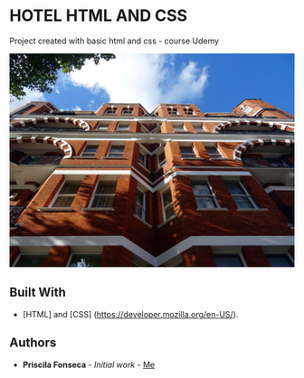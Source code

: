# HOTEL HTML AND CSS

Project created with basic html and css - course Udemy

![](header.jpg)

## Built With

* [HTML] and [CSS] (https://developer.mozilla.org/en-US/).

## Authors

* **Priscila Fonseca** - *Initial work* - [Me](https://www.linkedin.com/in/pri-oliveira-fonseca/)
